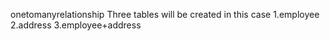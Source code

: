 
onetomanyrelationship
Three tables will be created in this case
1.employee
2.address
3.employee+address

